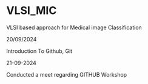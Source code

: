 # VLSI_MIC
VLSI based approach for Medical image Classification

20/09/2024

Introduction To Github, Git


21-09-2024

Conducted a meet regarding GITHUB Workshop
